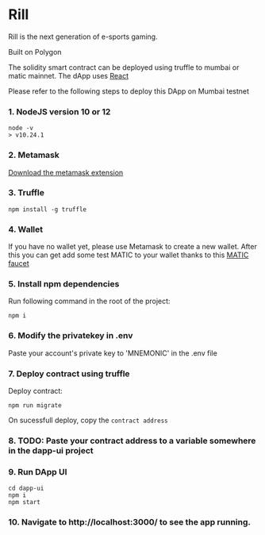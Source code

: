 # Rill

Rill is the next generation of e-sports gaming.

Built on Polygon

The solidity smart contract can be deployed using truffle to mumbai or matic mainnet. The dApp uses [React](https://reactjs.org/)



Please refer to the following steps to deploy this DApp on Mumbai testnet
### 1. NodeJS version 10 or 12
```
node -v
> v10.24.1
```
### 2. Metamask

[Download the metamask extension](https://metamask.io/)

### 3. Truffle
```
npm install -g truffle 
```

### 4. Wallet 
If you have no wallet yet, please use Metamask to create a new wallet. After this you can get add some test MATIC to your wallet thanks to this [MATIC faucet](https://faucet.polygon.technology/)

### 5. Install npm dependencies
Run following command in the root of the project:
```
npm i
```

### 6. Modify the privatekey in .env
Paste your account's private key to 'MNEMONIC' in the .env file

### 7. Deploy contract using truffle
Deploy contract:
```
npm run migrate
```
On sucessfull deploy, copy the `contract address`

### 8. TODO: Paste your contract address to a variable somewhere in the dapp-ui project

### 9. Run DApp UI
```
cd dapp-ui
npm i
npm start
```

### 10. Navigate to http://localhost:3000/ to see the app running.

